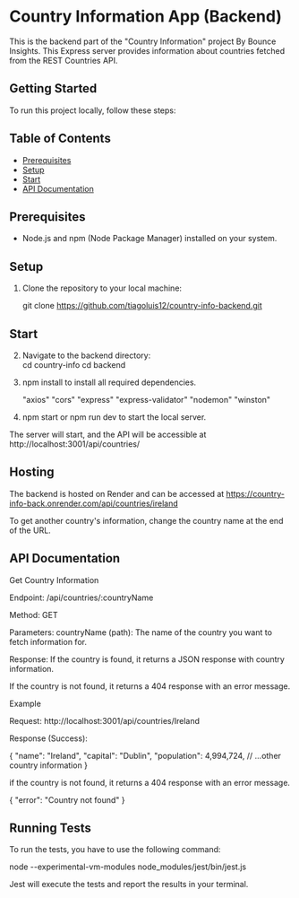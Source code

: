 # Country Information App (Backend)

This is the backend part of the "Country Information" project By Bounce Insights. This Express server provides information about countries fetched from the REST Countries API.

## Getting Started

To run this project locally, follow these steps:

## Table of Contents

- [Prerequisites](#prerequisites)
- [Setup](#setup)
- [Start](#start)
- [API Documentation](#api-documentation)

## Prerequisites

- Node.js and npm (Node Package Manager) installed on your system.

## Setup

1. Clone the repository to your local machine:

   git clone https://github.com/tiagoluis12/country-info-backend.git

## Start

2. Navigate to the backend directory:  
   cd country-info
   cd backend

3. npm install to install all required dependencies.

   "axios"
   "cors"
   "express"
   "express-validator"
   "nodemon"
   "winston"

4. npm start or npm run dev to start the local server.

The server will start, and the API will be accessible at http://localhost:3001/api/countries/

## Hosting

The backend is hosted on Render and can be accessed at https://country-info-back.onrender.com/api/countries/ireland

To get another country's information, change the country name at the end of the URL.

## API Documentation

Get Country Information

Endpoint: /api/countries/:countryName

Method: GET

Parameters: countryName (path): The name of the country you want to fetch information for.

Response: If the country is found, it returns a JSON response with country information.

If the country is not found, it returns a 404 response with an error message.

Example

Request: http://localhost:3001/api/countries/Ireland

Response (Success):

{
"name": "Ireland",
"capital": "Dublin",
"population": 4,994,724,
// ...other country information
}

if the country is not found, it returns a 404 response with an error message.

{
"error": "Country not found"
}

## Running Tests

To run the tests, you have to use the following command:

node --experimental-vm-modules node_modules/jest/bin/jest.js

Jest will execute the tests and report the results in your terminal.

